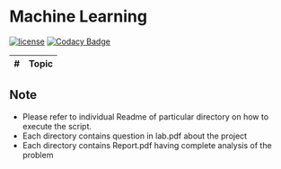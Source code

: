 # Machine Learning
[![license](https://img.shields.io/github/license/mashape/apistatus.svg)](https://opensource.org/licenses/MIT)
[![Codacy Badge](https://api.codacy.com/project/badge/Grade/9248b5a2608043878bcfe217e2821ec8)](https://www.codacy.com/app/namangl/machine-learning?utm_source=github.com&amp;utm_medium=referral&amp;utm_content=namangl/machine-learning&amp;utm_campaign=Badge_Grade)




| #  |  Topic |
|---|---|

Note
----
* Please refer to individual Readme of particular directory on how to execute the script.
* Each directory contains question in lab.pdf about the project
* Each directory contains Report.pdf having complete analysis of the problem

